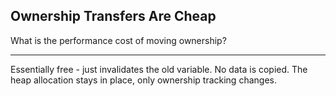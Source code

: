 ## Ownership Transfers Are Cheap

What is the performance cost of moving ownership?

---

Essentially free - just invalidates the old variable. No data is copied. The heap allocation stays in place, only ownership tracking changes.

